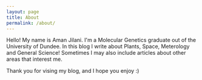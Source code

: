 ```yaml
---
layout: page
title: About
permalink: /about/
---
```


Hello! My name is Aman Jilani. I'm a Molecular Genetics graduate out of the University of Dundee.
In this blog I write about Plants, Space, Meterology and General Science! Sometimes I may also include articles about other
areas that interest me.

Thank you for vising my blog, and I hope you enjoy :)
